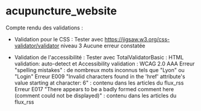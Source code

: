 # acupuncture_website

Compte rendu des validations :
- Validation pour le CSS :
Tester avec https://jigsaw.w3.org/css-validator/validator niveau 3
Aucune erreur constatée

- Validation de l'accessibilité :
Tester avec TotalValidatorBasic :  HTML validation: auto-detect et Accessibility validation : WCAG 2.0 AAA
 Erreur "spelling mistakes" : de nombreux mots inconnus tels que "Lyon" ou "Login"
 Erreur E009 "Invalid characters found in the 'href' attribute's value starting at character: 6" : contenu dans les articles du flux_rss
 Erreur E017 "There appears to be a badly formed comment here (comment could not be displayed)" : contenu dans les articles du flux_rss
 
